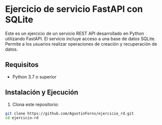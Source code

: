 # Ejercicio de servicio FastAPI con  SQLite

Este es un ejercicio de un servicio REST API desarrollado en Python utilizando FastAPI. El servicio incluye acceso a una base de datos SQLite. Permite a los usuarios realizar operaciones de creación y recuperación de datos.

## Requisitos

- Python 3.7 o superior

## Instalación y Ejecución

1. Clona este repositorio:

```bash
git clone https://github.com/AgustinForns/ejercicio_rd.git
cd ejercicio-rd
